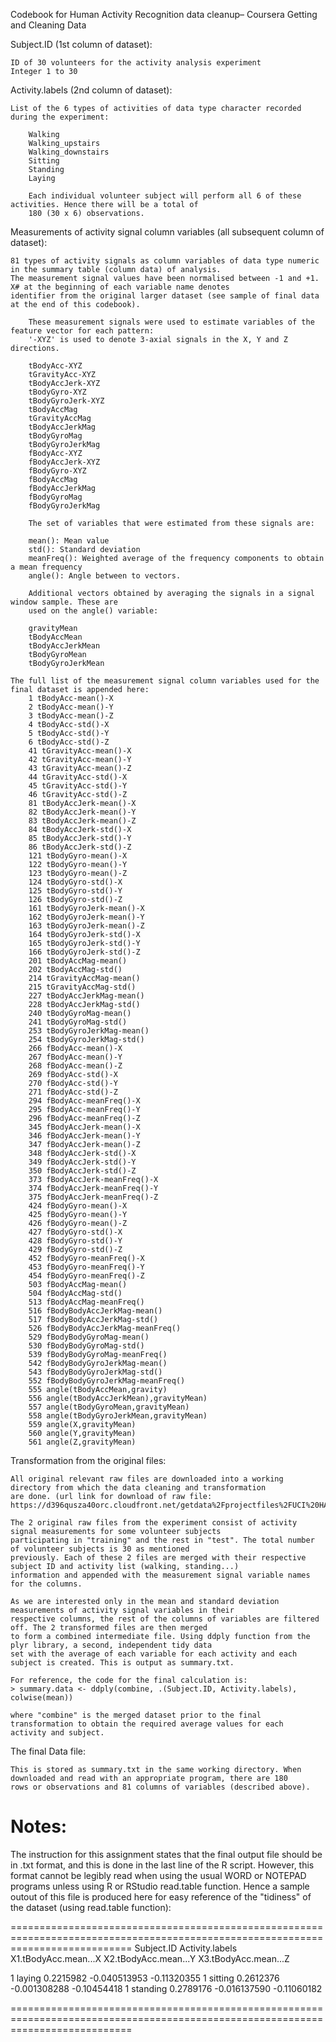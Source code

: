  Codebook for Human Activity Recognition data cleanup– Coursera Getting and Cleaning Data


Subject.ID (1st column of dataset):

	ID of 30 volunteers for the activity analysis experiment
 	Integer 1 to 30


Activity.labels (2nd column of dataset):

	List of the 6 types of activities of data type character recorded during the experiment:

		Walking
		Walking_upstairs
		Walking_downstairs
		Sitting
		Standing
		Laying

		Each individual volunteer subject will perform all 6 of these activities. Hence there will be a total of
		180 (30 x 6) observations.


Measurements of activity signal column variables (all subsequent column of dataset):

	81 types of activity signals as column variables of data type numeric in the summary table (column data) of analysis. 
	The measurement signal values have been normalised between -1 and +1. X# at the beginning of each variable name denotes 
	identifier from the original larger dataset (see sample of final data at the end of this codebook).

		These measurement signals were used to estimate variables of the feature vector for each pattern:  
		'-XYZ' is used to denote 3-axial signals in the X, Y and Z directions.

		tBodyAcc-XYZ
		tGravityAcc-XYZ
		tBodyAccJerk-XYZ
		tBodyGyro-XYZ
		tBodyGyroJerk-XYZ
		tBodyAccMag
		tGravityAccMag
		tBodyAccJerkMag
		tBodyGyroMag
		tBodyGyroJerkMag
		fBodyAcc-XYZ
		fBodyAccJerk-XYZ
		fBodyGyro-XYZ
		fBodyAccMag
		fBodyAccJerkMag
		fBodyGyroMag
		fBodyGyroJerkMag

		The set of variables that were estimated from these signals are: 

		mean(): Mean value
		std(): Standard deviation
		meanFreq(): Weighted average of the frequency components to obtain a mean frequency
		angle(): Angle between to vectors.

		Additional vectors obtained by averaging the signals in a signal window sample. These are 
		used on the angle() variable:

		gravityMean
		tBodyAccMean
		tBodyAccJerkMean
		tBodyGyroMean
		tBodyGyroJerkMean

	The full list of the measurement signal column variables used for the final dataset is appended here:
		1 tBodyAcc-mean()-X
		2 tBodyAcc-mean()-Y
		3 tBodyAcc-mean()-Z
		4 tBodyAcc-std()-X
		5 tBodyAcc-std()-Y
		6 tBodyAcc-std()-Z
		41 tGravityAcc-mean()-X
		42 tGravityAcc-mean()-Y
		43 tGravityAcc-mean()-Z
		44 tGravityAcc-std()-X
		45 tGravityAcc-std()-Y
		46 tGravityAcc-std()-Z
		81 tBodyAccJerk-mean()-X
		82 tBodyAccJerk-mean()-Y
		83 tBodyAccJerk-mean()-Z
		84 tBodyAccJerk-std()-X
		85 tBodyAccJerk-std()-Y
		86 tBodyAccJerk-std()-Z
		121 tBodyGyro-mean()-X
		122 tBodyGyro-mean()-Y
		123 tBodyGyro-mean()-Z
		124 tBodyGyro-std()-X
		125 tBodyGyro-std()-Y
		126 tBodyGyro-std()-Z
		161 tBodyGyroJerk-mean()-X
		162 tBodyGyroJerk-mean()-Y
		163 tBodyGyroJerk-mean()-Z
		164 tBodyGyroJerk-std()-X
		165 tBodyGyroJerk-std()-Y
		166 tBodyGyroJerk-std()-Z
		201 tBodyAccMag-mean()
		202 tBodyAccMag-std()
		214 tGravityAccMag-mean()
		215 tGravityAccMag-std()
		227 tBodyAccJerkMag-mean()
		228 tBodyAccJerkMag-std()
		240 tBodyGyroMag-mean()
		241 tBodyGyroMag-std()
		253 tBodyGyroJerkMag-mean()
		254 tBodyGyroJerkMag-std()
		266 fBodyAcc-mean()-X
		267 fBodyAcc-mean()-Y
		268 fBodyAcc-mean()-Z
		269 fBodyAcc-std()-X
		270 fBodyAcc-std()-Y
		271 fBodyAcc-std()-Z
		294 fBodyAcc-meanFreq()-X
		295 fBodyAcc-meanFreq()-Y
		296 fBodyAcc-meanFreq()-Z
		345 fBodyAccJerk-mean()-X
		346 fBodyAccJerk-mean()-Y
		347 fBodyAccJerk-mean()-Z
		348 fBodyAccJerk-std()-X
		349 fBodyAccJerk-std()-Y
		350 fBodyAccJerk-std()-Z
		373 fBodyAccJerk-meanFreq()-X
		374 fBodyAccJerk-meanFreq()-Y
		375 fBodyAccJerk-meanFreq()-Z
		424 fBodyGyro-mean()-X
		425 fBodyGyro-mean()-Y
		426 fBodyGyro-mean()-Z
		427 fBodyGyro-std()-X
		428 fBodyGyro-std()-Y
		429 fBodyGyro-std()-Z
		452 fBodyGyro-meanFreq()-X
		453 fBodyGyro-meanFreq()-Y
		454 fBodyGyro-meanFreq()-Z
		503 fBodyAccMag-mean()
		504 fBodyAccMag-std()
		513 fBodyAccMag-meanFreq()
		516 fBodyBodyAccJerkMag-mean()
		517 fBodyBodyAccJerkMag-std()
		526 fBodyBodyAccJerkMag-meanFreq()
		529 fBodyBodyGyroMag-mean()
		530 fBodyBodyGyroMag-std()
		539 fBodyBodyGyroMag-meanFreq()
		542 fBodyBodyGyroJerkMag-mean()
		543 fBodyBodyGyroJerkMag-std()
		552 fBodyBodyGyroJerkMag-meanFreq()
		555 angle(tBodyAccMean,gravity)
		556 angle(tBodyAccJerkMean),gravityMean)
		557 angle(tBodyGyroMean,gravityMean)
		558 angle(tBodyGyroJerkMean,gravityMean)
		559 angle(X,gravityMean)
		560 angle(Y,gravityMean)
		561 angle(Z,gravityMean)
		



Transformation from the original files:

	All original relevant raw files are downloaded into a working directory from which the data cleaning and transformation 
	are done. (url link for download of raw file: https://d396qusza40orc.cloudfront.net/getdata%2Fprojectfiles%2FUCI%20HAR%20Dataset.zip)

	The 2 original raw files from the experiment consist of activity signal measurements for some volunteer subjects 
	participating in "training" and the rest in "test". The total number of volunteer subjects is 30 as mentioned 
	previously. Each of these 2 files are merged with their respective subject ID and activity list (walking, standing...)
	information and appended with the measurement signal variable names for the columns. 

	As we are interested only in the mean and standard deviation measurements of activity signal variables in their 
	respective columns, the rest of the columns of variables are filtered off. The 2 transformed files are then merged 
	to form a combined intermediate file. Using ddply function from the plyr library, a second, independent tidy data 
	set with the average of each variable for each activity and each subject is created. This is output as summary.txt.

	For reference, the code for the final calculation is:
	> summary.data <- ddply(combine, .(Subject.ID, Activity.labels), colwise(mean))

	where "combine" is the merged dataset prior to the final transformation to obtain the required average values for each
	activity and subject.



The final Data file:
	
 	This is stored as summary.txt in the same working directory. When downloaded and read with an appropriate program, there are 180 
	rows or observations and 81 columns of variables (described above). 
	


Notes: 
======
The instruction for this assignment states that the final output file should be in .txt format,  and this is done in the last line of
the R script. However, this format cannot be legibly read when using the usual WORD or NOTEPAD programs unless using R or RStudio 
read.table function. Hence a sample outout of this file is produced here for easy reference of the "tidiness" of the dataset 
(using read.table function):

=================================================================================================================================
Subject.ID		Activity.labels	X1.tBodyAcc.mean...X	X2.tBodyAcc.mean...Y	X3.tBodyAcc.mean...Z

1			laying		0.2215982		-0.040513953		-0.11320355	
1			sitting		0.2612376		-0.001308288		-0.10454418	
1			standing	0.2789176		-0.016137590		-0.11060182	

=================================================================================================================================	


